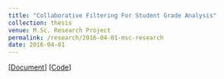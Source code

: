 ```yaml
---
title: "Collaborative Filtering For Student Grade Analysis"
collection: thesis
venue: M.Sc. Research Project
permalink: /research/2016-04-01-msc-research
date: 2016-04-01
---
```

\[[Document](Mufan_Li_MSc_Report.pdf)\] \[[Code](https://github.com/mufan-li/sg)\]

